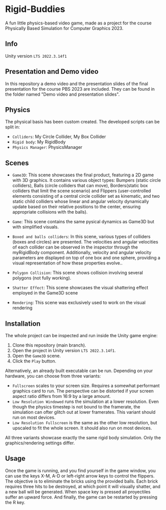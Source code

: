# Rigid-Buddies

A fun little physics-based video game, made as a project for the course Physically Based Simulation for Computer Graphics 2023.

## Info

Unity version `LTS 2022.3.14f1`

## Presentation and Demo video

In this repository a demo video and the presentation slides of the final presentation for the course PBS 2023 are included. They can be found in the folder named "Demo video and presentation slides".

## Physics

The physical basis has been custom created.
The developed scripts can be split in:
- `Colliders`: My Circle Collider, My Box Collider
- `Rigid body`: My RigidBody
- `Physics Manager`: PhysicsManager

## Scenes

- `Game3D`: This scene showcases the final product, featuring a 2D game with 3D graphics. It contains various object types: Bumpers (static circle colliders), Balls (circle colliders that can move), Borders(static box colliders that limit the scene scenario) and Flippers (user-controlled elements consisting of a central circle collider set as kinematic, and two static child colliders whose linear and angular velocity dynamically  update based on their relative positions to the center, ensuring appropriate collisions with the balls).

- `Game`: This scene contains the same pysical dynamics as Game3D but with simplified visuals.

- `Boxed and balls colliders`: In this scene, various types of colliders (boxes and circles) are presented. The velocities and angular velocities of each collider can be observed in the inspector through the myRigidBody component. Additionally, velocity and angular velocity parameters are displayed on top of one box and one sphere, providing a visual representation of how these properties evolve..

- `Polygon Collision`: This scene shows collision involving several polygons (not fully working).

- `Shatter Effect`: This scene showcases the visual shattering effect employed in the Game3D scene
- `Rendering`: This scene was exclusively used to work on the visual rendering

## Installation
The whole project can be inspected and run inside the Unity game engine:

1. Clone this repository (main branch).
2. Open the project in Unity version `LTS 2022.3.14f1`.
3. Open the `Game3D` scene.
4. Click the `Play` button.

Alternatively, an already built executable can be run. Depending on your hardware, you can choose from three variants:
- `Fullscreen` scales to your screen size. Requires a somewhat performant graphics card to run. The perspective can be distorted if your screen aspect ratio differs from 16:9 by a large amount.
- `Low Resolution Windowed` runs the simulation at a lower resolution. Even though the physics timestep is not bound to the framerate, the simulation can ofter glitch out at lower framerates. This variant should run on most devices.
- `Low Resolution Fullscreen` is the same as the other low resolution, but upscaled to fit the whole screen. It should also run on most devices.

All three variants showcase exactly the same rigid body simulation. Only the graphics/rendering settings differ.

## Usage

Once the game is running, and you find yourself in the game window, you can use the keys X-M, A-D or left-right arrow keys to control the flippers.
The objective is to eliminate the bricks using the provided balls. Each brick requires three hits to be destroyed, at which point it will visually shatter, and a new ball will be generated.
When space key is pressed all proyectiles suffer an upward force. And finally, the game can be restarted by pressing the R key.

